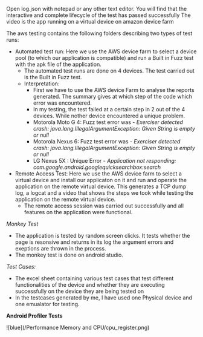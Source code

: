 Open log.json with notepad or any other text editor. You will find that the interactive and complete lifecycle of the test has passed successfully
The video is the app running on a virtual device on amazon device farm

The aws testing contains the following folders describing two types of test runs: 
- Automated test run: Here we use the AWS device farm to select a device pool (to which our application is compatible) and run a Built in Fuzz test with the apk file of the application. 
   - The automated test runs are done on 4 devices. The test carried out is the Built in Fuzz test. 
   - Interpretation: 
     - First we have to use the AWS device Farm to analyse the reports generated. The summary gives at which step of the code which error was encountered.  
     - In my testing, the test failed at a certain step in 2 out of the 4 devices. While nother device encountered a unique problem. 
     - Motorola Moto G 4: Fuzz test error was - *Exerciser detected crash: java.lang.IllegalArgumentException: Given String is empty or null*
     - Motorola Nexus 6: Fuzz test error was - *Exerciser detected crash: java.lang.IllegalArgumentException: Given String is empty or null*
     - LG Nexus 5X : Unique Error - *Application not responding: com.google.android.googlequicksearchbox:search*
- Remote Access Test: Here we use the AWS device farm to select a virtual device and install our applicaton on it and run and operate the application on the remote virtual device. This generates a TCP dump log, a logcat and a video that shows the steps we took while testing the application on the remote virtual device. 
     - The remote access session was carried out successfully and all features on the application were functional. 

*Monkey Test*
- The application is tested by random screen clicks. It tests whether the page is resonsive and returns in its log the argument errors and exeptions are thrown in the process. 
- The monkey test is done on android studio. 

*Test Cases:*
- The excel sheet containing various test cases that test different functionalities of the device and whether they are executing successfully on the device they are being tested on
- In the testcases generated by me, I have used one Physical device and one emualator for testing. 

**Android Profiler Tests**

![blue](/Performance Memory and CPU/cpu_register.png)
